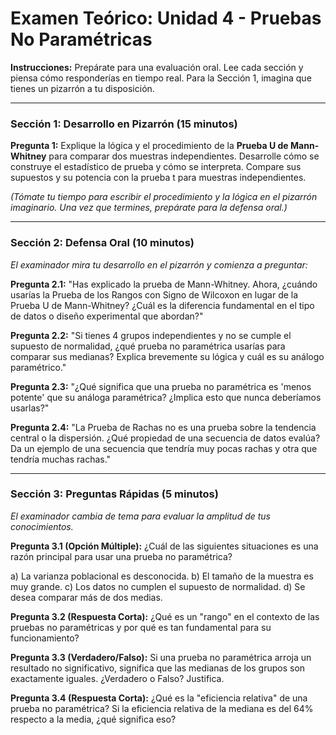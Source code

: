 # Examen Teórico: Unidad 4 - Pruebas No Paramétricas

**Instrucciones:** Prepárate para una evaluación oral. Lee cada sección y piensa cómo responderías en tiempo real. Para la Sección 1, imagina que tienes un pizarrón a tu disposición.

---

### Sección 1: Desarrollo en Pizarrón (15 minutos)

**Pregunta 1:**
Explique la lógica y el procedimiento de la **Prueba U de Mann-Whitney** para comparar dos muestras independientes. Desarrolle cómo se construye el estadístico de prueba y cómo se interpreta. Compare sus supuestos y su potencia con la prueba t para muestras independientes.

*(Tómate tu tiempo para escribir el procedimiento y la lógica en el pizarrón imaginario. Una vez que termines, prepárate para la defensa oral.)*

---

### Sección 2: Defensa Oral (10 minutos)

*El examinador mira tu desarrollo en el pizarrón y comienza a preguntar:*

**Pregunta 2.1:** "Has explicado la prueba de Mann-Whitney. Ahora, ¿cuándo usarías la Prueba de los Rangos con Signo de Wilcoxon en lugar de la Prueba U de Mann-Whitney? ¿Cuál es la diferencia fundamental en el tipo de datos o diseño experimental que abordan?"

**Pregunta 2.2:** "Si tienes 4 grupos independientes y no se cumple el supuesto de normalidad, ¿qué prueba no paramétrica usarías para comparar sus medianas? Explica brevemente su lógica y cuál es su análogo paramétrico."

**Pregunta 2.3:** "¿Qué significa que una prueba no paramétrica es 'menos potente' que su análoga paramétrica? ¿Implica esto que nunca deberíamos usarlas?"

**Pregunta 2.4:** "La Prueba de Rachas no es una prueba sobre la tendencia central o la dispersión. ¿Qué propiedad de una secuencia de datos evalúa? Da un ejemplo de una secuencia que tendría muy pocas rachas y otra que tendría muchas rachas."

---

### Sección 3: Preguntas Rápidas (5 minutos)

*El examinador cambia de tema para evaluar la amplitud de tus conocimientos.*

**Pregunta 3.1 (Opción Múltiple):** ¿Cuál de las siguientes situaciones es una razón principal para usar una prueba no paramétrica?

a) La varianza poblacional es desconocida.
b) El tamaño de la muestra es muy grande.
c) Los datos no cumplen el supuesto de normalidad.
d) Se desea comparar más de dos medias.

**Pregunta 3.2 (Respuesta Corta):** ¿Qué es un "rango" en el contexto de las pruebas no paramétricas y por qué es tan fundamental para su funcionamiento?

**Pregunta 3.3 (Verdadero/Falso):** Si una prueba no paramétrica arroja un resultado no significativo, significa que las medianas de los grupos son exactamente iguales. ¿Verdadero o Falso? Justifica.

**Pregunta 3.4 (Respuesta Corta):** ¿Qué es la "eficiencia relativa" de una prueba no paramétrica? Si la eficiencia relativa de la mediana es del 64% respecto a la media, ¿qué significa eso?
